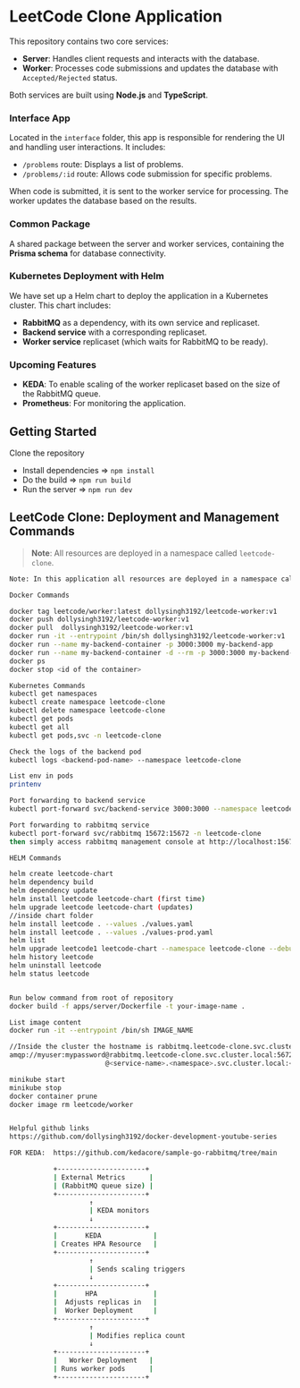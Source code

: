 # LeetCode Clone Application

This repository contains two core services:

- **Server**: Handles client requests and interacts with the database.
- **Worker**: Processes code submissions and updates the database with `Accepted/Rejected` status.

Both services are built using **Node.js** and **TypeScript**.

### Interface App
Located in the `interface` folder, this app is responsible for rendering the UI and handling user interactions. It includes:
- `/problems` route: Displays a list of problems.
- `/problems/:id` route: Allows code submission for specific problems.

When code is submitted, it is sent to the worker service for processing. The worker updates the database based on the results.

### Common Package
A shared package between the server and worker services, containing the **Prisma schema** for database connectivity.

### Kubernetes Deployment with Helm
We have set up a Helm chart to deploy the application in a Kubernetes cluster. This chart includes:
- **RabbitMQ** as a dependency, with its own service and replicaset.
- **Backend service** with a corresponding replicaset.
- **Worker service** replicaset (which waits for RabbitMQ to be ready).

### Upcoming Features
- **KEDA**: To enable scaling of the worker replicaset based on the size of the RabbitMQ queue.
- **Prometheus**: For monitoring the application.

## Getting Started
Clone the repository
- Install dependencies  => `npm install`
- Do the build => `npm run build`
- Run the server => `npm run dev`

## LeetCode Clone: Deployment and Management Commands

> **Note**: All resources are deployed in a namespace called `leetcode-clone`.

```bash
Note: In this application all resources are deployed in a namespace called leetcode-clone

Docker Commands

docker tag leetcode/worker:latest dollysingh3192/leetcode-worker:v1
docker push dollysingh3192/leetcode-worker:v1
docker pull  dollysingh3192/leetcode-worker:v1
docker run -it --entrypoint /bin/sh dollysingh3192/leetcode-worker:v1
docker run --name my-backend-container -p 3000:3000 my-backend-app
docker run --name my-backend-container -d --rm -p 3000:3000 my-backend-app
docker ps
docker stop <id of the container>

Kubernetes Commands
kubectl get namespaces
kubectl create namespace leetcode-clone
kubectl delete namespace leetcode-clone
kubectl get pods
kubectl get all
kubectl get pods,svc -n leetcode-clone

Check the logs of the backend pod
kubectl logs <backend-pod-name> --namespace leetcode-clone

List env in pods
printenv

Port forwarding to backend service
kubectl port-forward svc/backend-service 3000:3000 --namespace leetcode-clone

Port forwarding to rabbitmq service
kubectl port-forward svc/rabbitmq 15672:15672 -n leetcode-clone
then simply access rabbitmq management console at http://localhost:15672

HELM Commands

helm create leetcode-chart
helm dependency build
helm dependency update
helm install leetcode leetcode-chart (first time)
helm upgrade leetcode leetcode-chart (updates)
//inside chart folder
helm install leetcode . --values ./values.yaml
helm install leetcode . --values ./values-prod.yaml
helm list
helm upgrade leetcode1 leetcode-chart --namespace leetcode-clone --debug --dry-run (shows error when trying to upgrade)
helm history leetcode
helm uninstall leetcode
helm status leetcode


Run below command from root of repository
docker build -f apps/server/Dockerfile -t your-image-name .

List image content
docker run -it --entrypoint /bin/sh IMAGE_NAME

//Inside the cluster the hostname is rabbitmq.leetcode-clone.svc.cluster.local these settings are overridden in the helm chart using the fullnameOverride and namespaceOverride values respectively.
amqp://myuser:mypassword@rabbitmq.leetcode-clone.svc.cluster.local:5672
                        @<service-name>.<namespace>.svc.cluster.local:<port>

minikube start
minikube stop
docker container prune
docker image rm leetcode/worker


Helpful github links
https://github.com/dollysingh3192/docker-development-youtube-series

FOR KEDA:  https://github.com/kedacore/sample-go-rabbitmq/tree/main


```


```bash
           +----------------------+
           | External Metrics      |
           | (RabbitMQ queue size) |
           +----------------------+
                    ↑
                    | KEDA monitors
                    ↓
           +----------------------+
           |       KEDA             |
           | Creates HPA Resource   |
           +----------------------+
                    ↑
                    | Sends scaling triggers
                    ↓
           +----------------------+
           |       HPA              |
           |  Adjusts replicas in   |
           |  Worker Deployment     |
           +----------------------+
                    ↑
                    | Modifies replica count
                    ↓
           +----------------------+
           |   Worker Deployment   |
           | Runs worker pods      |
           +----------------------+

```